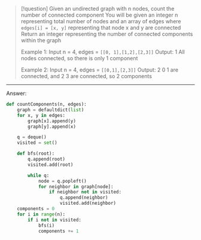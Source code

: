 
>[!question]
>Given an undirected graph with n nodes, count the number of connected component
>You will be given an integer n representing total number of nodes and an array of edges
>where `edges[i] = [x, y]` representing that node x and y are connected
>Return an integer representing the number of connected components within the graph
>
>Example 1:
>Input n = 4, edges = `[[0, 1],[1,2],[2,3]]`
>Output: 1
>All nodes connected, so there is only 1 component
>
>Example 2:
>Input n = 4, edges = `[[0,1],[2,3]]`
>Output: 2
>0 1 are connected, and 2 3 are connected, so 2 components
****


Answer:
```Python
def countComponents(n, edges):
	graph = defaultdict(list)
	for x, y in edges:
		graph[x].append(y)
		graph[y].append(x)

	q = deque()
	visited = set()

	def bfs(root):
		q.append(root)
		visited.add(root)

		while q:
			node = q.popleft()
			for neighbor in graph[node]:
				if neighbor not in visited:
					q.append(neighbor)
					visited.add(neighbor)
	components = 0
	for i in range(n):
		if i not in visited:
			bfs(i)
			components += 1
	
```

